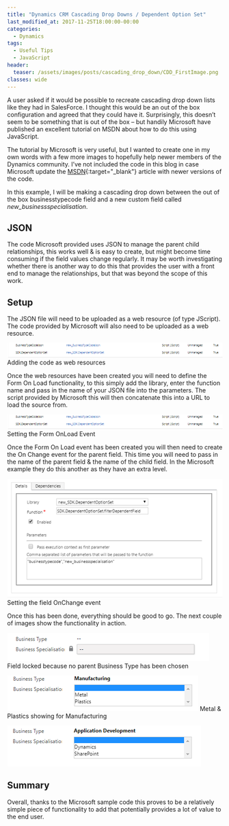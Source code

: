 ```yaml
---
title: "Dynamics CRM Cascading Drop Downs / Dependent Option Set"
last_modified_at: 2017-11-25T18:00:00-00:00
categories:
  - Dynamics
tags:
  - Useful Tips
  - JavaScript
header:
  teaser: /assets/images/posts/cascading_drop_down/CDD_FirstImage.png
classes: wide
---
```

A user asked if it would be possible to recreate cascading drop down lists like they had in SalesForce. I thought this would be an out of the box configuration and agreed that they could have it. Surprisingly, this doesn’t seem to be something that is out of the box – but handily Microsoft have published an excellent tutorial on MSDN about how to do this using JavaScript.

The tutorial by Microsoft is very useful, but I wanted to create one in my own words with a few more images to hopefully help newer members of the Dynamics community. I’ve not included the code in this blog in case Microsoft update the [MSDN](https://msdn.microsoft.com/en-us/library/gg594433.aspx){:target="_blank"} article with newer versions of the code.

In this example, I will be making a cascading drop down between the out of the box businesstypecode field and a new custom field called *new_businessspecialisation*.

## JSON
The code Microsoft provided uses JSON to manage the parent child relationships, this works well & is easy to create, but might become time consuming if the field values change regularly. It may be worth investigating whether there is another way to do this that provides the user with a front end to manage the relationships, but that was beyond the scope of this work.

## Setup
The JSON file will need to be uploaded as a web resource (of type JScript). The code provided by Microsoft will also need to be uploaded as a web resource. 

![Adding the code as web resources](/assets/images/posts/cascading_drop_down/1_CDD_WebResource.png)
Adding the code as web resources

Once the web resources have been created you will need to define the Form On Load functionality, to this simply add the library, enter the function name and pass in the name of your JSON file into the parameters. The script provided by Microsoft this will then concatenate this into a URL to load the source from.

![Setting the onLoad event](/assets/images/posts/cascading_drop_down/1_CDD_WebResource.png)
Setting the Form OnLoad Event

Once the Form On Load event has been created you will then need to create the On Change event for the parent field. This time you will need to pass in the name of the parent field & the name of the child field. In the Microsoft example they do this another as they have an extra level.

![Setting the field OnChange event](/assets/images/posts/cascading_drop_down/3_CDD_OnChangeEvent.png)
Setting the field OnChange event

Once this has been done, everything should be good to go. The next couple of images show the functionality in action.

![Field locked because no parent Business Type has been chosen](/assets/images/posts/cascading_drop_down/4_CDD_NoValue.png)
Field locked because no parent Business Type has been chosen

![Metal & Plastics showing for Manufacturing](/assets/images/posts/cascading_drop_down/5_CDD_Manufacturing.png)
Metal & Plastics showing for Manufacturing

![Dynamics & SharePOint showing for Application Development](/assets/images/posts/cascading_drop_down/6_CDD_AppDev.png)

## Summary
Overall, thanks to the Microsoft sample code this proves to be a relatively simple piece of functionality to add that potentially provides a lot of value to the end user. 